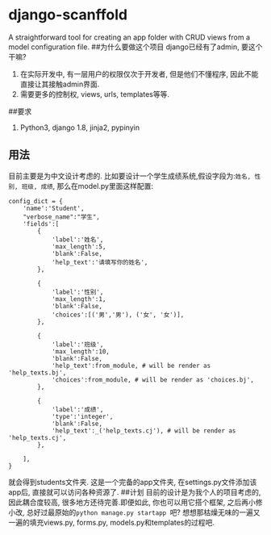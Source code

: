 # django-scanffold
A straightforward tool for creating an app folder with CRUD views from a model configuration file.
##为什么要做这个项目
django已经有了admin, 要这个干嘛? 

1. 在实际开发中, 有一层用户的权限仅次于开发者, 但是他们不懂程序, 因此不能直接让其接触admin界面.
2. 需要更多的控制权, views, urls, templates等等.

##要求
1. Python3, django 1.8, jinja2, pypinyin

## 用法
目前主要是为中文设计考虑的. 比如要设计一个学生成绩系统,假设字段为:`姓名, 性别, 班级, 成绩`, 那么在model.py里面这样配置:
```
config_dict = {
    'name':'Student', 
    "verbose_name":"学生", 
    'fields':[
        {
            'label':'姓名', 
            'max_length':5, 
            'blank':False,
            'help_text':'请填写你的姓名',
        }, 

        {
            'label':'性别', 
            'max_length':1, 
            'blank':False,
            'choices':[('男','男'), ('女', '女')],
        }, 

        {
            'label':'班级', 
            'max_length':10, 
            'blank':False,
            'help_text':from_module, # will be render as 'help_texts.bj',
            'choices':from_module, # will be render as 'choices.bj',
        }, 

        {
            'label':'成绩',
            'type':'integer',
            'blank':False,
            'help_text':_('help_texts.cj'), # will be render as 'help_texts.cj',
        }, 
        
    ],  
}
```
就会得到students文件夹. 这是一个完备的app文件夹, 在settings.py文件添加该app后, 直接就可以访问各种资源了.
##计划
目前的设计是为我个人的项目考虑的, 因此耦合度较高, 很多地方还待完善.即便如此, 你也可以用它搭个框架, 之后再小修小改, 总好过最原始的`python manage.py startapp `吧? 想想那枯燥无味的一遍又一遍的填充views.py, forms.py, models.py和templates的过程吧.
